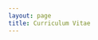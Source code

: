 ```yaml
---
layout: page
title: Curriculum Vitae
---
```







<div>
<object data="../assets/doc/CV_ChenSUN.pdf" width="1000" height="1000" type='application/pdf'/>
</object>
</div>